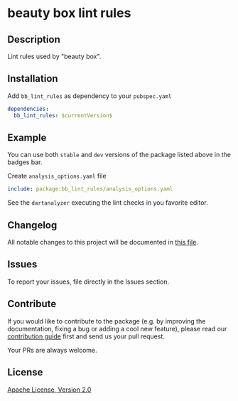 # beauty box lint rules

<!-- [![Build Status](https://shields.io/github/workflow/status/Beauty-Box/flutter_bb_lint_rules/Analysis?logo=github&logoColor=white)](https://github.com/Beauty-Box/flutter_bb_lint_rules)
[![Pub Version](https://img.shields.io/pub/v/bb_lint_rules?logo=dart&logoColor=white)](https://pub.dev/packages/bb_lint_rules)
[![Pub Likes](https://badgen.net/pub/likes/bb_lint_rules)](https://pub.dev/packages/bb_lint_rules)
[![Pub popularity](https://badgen.net/pub/popularity/bb_lint_rules)](https://pub.dev/packages/bb_lint_rules/score)
![Dart Platform](https://badgen.net/pub/dart-platform/bb_lint_rules)
![Flutter Platform](https://badgen.net/pub/flutter-platform/bb_lint_rules) -->

<!-- This package is part of the [SurfGear](https://github.com/Beauty-Box/SurfGear) toolkit made by [beautybox](https://beautybox.ru). -->

<!-- [![Surf Lint Rules](https://i.ibb.co/D7ymVLp/Surf-Lint-Rules.png)](https://github.com/bbstudio/SurfGear) -->

## Description

Lint rules used by "beauty box".

## Installation

Add `bb_lint_rules` as dependency to your `pubspec.yaml`

```yaml
dependencies:
  bb_lint_rules: $currentVersion$
```

<!-- <p>At this moment, the current version of <code>bb_lint_rules</code> is <a style="display: inline-block;" href="https://pub.dev/packages/bb_lint_rules"><img style="vertical-align:bottom;" src="https://img.shields.io/pub/v/bb_lint_rules.svg" alt="bb_lint_rules version"></a>.</p> -->

## Example

You can use both `stable` and `dev` versions of the package listed above in the badges bar.

Create `analysis_options.yaml` file

```yaml
include: package:bb_lint_rules/analysis_options.yaml
```

See the `dartanalyzer` executing the lint checks in you favorite editor.

## Changelog

All notable changes to this project will be documented in [this file](./CHANGELOG.md).

## Issues

To report your issues, file directly in the Issues section.

## Contribute

If you would like to contribute to the package (e.g. by improving the documentation, fixing a bug or adding a cool new feature), please read our [contribution guide](./CONTRIBUTING.md) first and send us your pull request.

Your PRs are always welcome.

<!-- ## How to reach us

Please feel free to ask any questions about this package. Join our community chat on Telegram. We speak English and Russian.

[![Telegram](https://img.shields.io/badge/chat-on%20Telegram-blue.svg)](https://t.me/beautybox_ru) -->

## License

[Apache License, Version 2.0](https://www.apache.org/licenses/LICENSE-2.0)
